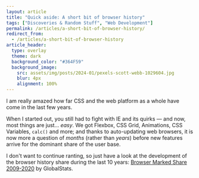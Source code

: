 ```yaml
---
layout: article
title: "Quick aside: A short bit of browser history"
tags: ["Discoveries & Random Stuff", "Web Development"]
permalink: /articles/a-short-bit-of-browser-history/
redirect_from:
  - /articles/a-short-bit-of-browser-history
article_header:
  type: overlay
  theme: dark
  background_color: "#364F59"
  background_image:
    src: assets/img/posts/2024-01/pexels-scott-webb-1029604.jpg
    blur: 4px
    alignment: 100%
---
```


I am really amazed how far CSS and the web platform as a whole have come in the last few years.

When I started out, you still had to fight with IE and its quirks &mdash; and now, most things are just&hellip; _easy_.
We got Flexbox, CSS Grid, Animations, CSS Variables, `calc()` and more; and thanks to auto-updating web browsers,
it is now more a question of _months_ (rather than _years_) before new features arrive for the dominant share of the user base.

I don't want to continue ranting, so just have a look at the development of the browser history share
during the last 10 years: [Browser Marked Share 2009-2020](https://gs.statcounter.com/browser-market-share#yearly-2009-2020) by GlobalStats.
